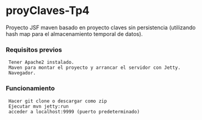 # proyClaves-Tp4
Proyecto JSF maven basado en proyecto claves sin persistencia (utilizando hash map para el almacenamiento temporal de datos).

### Requisitos previos
    
     Tener Apache2 instalado.
     Maven para montar el proyecto y arrancar el servidor con Jetty.
     Navegador.

### Funcionamiento
     Hacer git clone o descargar como zip
     Ejecutar mvn jetty:run
     acceder a localhost:9999 (puerto predeterminado)
